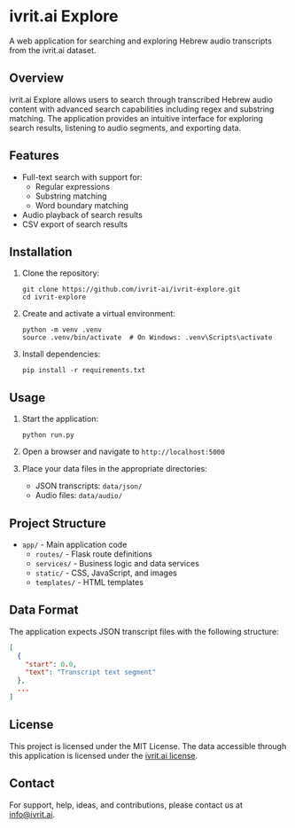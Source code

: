 # ivrit.ai Explore

A web application for searching and exploring Hebrew audio transcripts from the ivrit.ai dataset.

## Overview

ivrit.ai Explore allows users to search through transcribed Hebrew audio content with advanced search capabilities including regex and substring matching. The application provides an intuitive interface for exploring search results, listening to audio segments, and exporting data.

## Features

- Full-text search with support for:
  - Regular expressions
  - Substring matching
  - Word boundary matching
- Audio playback of search results
- CSV export of search results

## Installation

1. Clone the repository:
   ```
   git clone https://github.com/ivrit-ai/ivrit-explore.git
   cd ivrit-explore
   ```

2. Create and activate a virtual environment:
   ```
   python -m venv .venv
   source .venv/bin/activate  # On Windows: .venv\Scripts\activate
   ```

3. Install dependencies:
   ```
   pip install -r requirements.txt
   ```

## Usage

1. Start the application:
   ```
   python run.py
   ```

2. Open a browser and navigate to `http://localhost:5000`

3. Place your data files in the appropriate directories:
   - JSON transcripts: `data/json/`
   - Audio files: `data/audio/`

## Project Structure

- `app/` - Main application code
  - `routes/` - Flask route definitions
  - `services/` - Business logic and data services
  - `static/` - CSS, JavaScript, and images
  - `templates/` - HTML templates

## Data Format

The application expects JSON transcript files with the following structure:
```json
[
  {
    "start": 0.0,
    "text": "Transcript text segment"
  },
  ...
]
```

## License

This project is licensed under the MIT License. The data accessible through this application is licensed under the [ivrit.ai license](https://www.ivrit.ai/en/the-license/).

## Contact

For support, help, ideas, and contributions, please contact us at [info@ivrit.ai](mailto:info@ivrit.ai).
